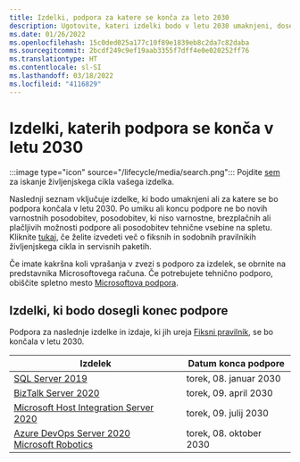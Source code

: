 ```yaml
---
title: Izdelki, podpora za katere se konča za leto 2030
description: Ugotovite, kateri izdelki bodo v letu 2030 umaknjeni, dosegli konec podpore ali prešli z osnovne podpore na razširjeno podporo.
ms.date: 01/26/2022
ms.openlocfilehash: 15c0ded025a177c10f89e1839eb8c2da7c82daba
ms.sourcegitcommit: 2bcdf249c9ef19aab3355f7dff4e0e020252ff76
ms.translationtype: HT
ms.contentlocale: sl-SI
ms.lasthandoff: 03/18/2022
ms.locfileid: "4116829"
---
```

# <a name="products-ending-support-in-2030"></a>Izdelki, katerih podpora se konča v letu 2030

:::image type="icon" source="/lifecycle/media/search.png":::
Pojdite [sem](/lifecycle/products/) za iskanje življenjskega cikla vašega izdelka.

Naslednji seznam vključuje izdelke, ki bodo umaknjeni ali za katere se bo podpora končala v letu 2030. Po umiku ali koncu podpore ne bo novih varnostnih posodobitev, posodobitev, ki niso varnostne, brezplačnih ali plačljivih možnosti podpore ali posodobitev tehnične vsebine na spletu. Kliknite [tukaj](/lifecycle/overview/product-end-of-support-overview), če želite izvedeti več o fiksnih in sodobnih pravilnikih življenjskega cikla in servisnih paketih.

Če imate kakršna koli vprašanja v zvezi s podporo za izdelek, se obrnite na predstavnika Microsoftovega računa. Če potrebujete tehnično podporo, obiščite spletno mesto [Microsoftova podpora](https://support.microsoft.com/contactus/?ws=support).





## <a name="products-reaching-end-of-support"></a>Izdelki, ki bodo dosegli konec podpore

Podpora za naslednje izdelke in izdaje, ki jih ureja [Fiksni pravilnik](/lifecycle/policies/fixed), se bo končala v letu 2030.

| Izdelek | Datum konca podpore |
| --- | --- |
| [SQL Server 2019](/lifecycle/products/sql-server-2019?branch=live)<br> | torek, 08. januar 2030 |
| [BizTalk Server 2020](/lifecycle/products/biztalk-server-2020?branch=live)<br> | torek, 09. april 2030 |
| [Microsoft Host Integration Server 2020](/lifecycle/products/microsoft-host-integration-server-2020?branch=live)<br> | torek, 09. julij 2030 |
| [Azure DevOps Server 2020](/lifecycle/products/azure-devops-server-2020?branch=live)<br>[Microsoft Robotics](/lifecycle/products/microsoft-robotics?branch=live)<br> | torek, 08. oktober 2030 |


